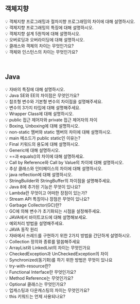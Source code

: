 
## 객체지향
💡 객체지향 프로그래밍과 절차지향 프로그래밍의 차이에 대해 설명하시오.    
💡 객제지향 프로그래밍의 특징에 대해 설명하시오.    
💡 객체지향 설계 5원칙에 대해 설명하시오.    
💡 오버로딩과 오버라이딩에 대해 설명하시오.    
💡 클래스와 객체의 차이는 무엇인가요?    
💡 객체와 인스턴스의 차이는 무엇인가요?    

</br>

## Java    
💡 자바의 특징에 대해 설명하시오.    
💡 Java SE와 EE의 차이점은 무엇인가요?    
💡 참조형 변수와 기본형 변수의 차이점을 설명해주세요.    
💡 변수의 3가지 타입에 대해 설명해주세요.    
💡 Wrapper Class에 대해 설명하시오.    
💡 public 접근 제어자와 private 접근 제어자의 차이    
💡 Boxing, Unboxing에 대해 설명하시오.    
💡 non-static 멤버와 static 멤버의 차이에 대해 설명하시오.    
💡 main 메소드가 public static인 이유는?    
💡 Final 키워드의 용도에 대해 설명하시오.    
💡 Generic에 대해 설명하시오.    
💡 ==과 equals()의 차이에 대해 설명하세요.    
💡 Call by Reference와 Call by Value의 차이에 대해 설명하시오.    
💡 추상 클래스와 인터페이스의 차이에 대해 설명하시오.    
💡 java reflection에 대해 설명하시오.    
💡 StringBuilder와 StringBuffer의 차이점을 설명해주세요.    
💡 Java 8에 추가된 기능은 무엇이 있나요?    
💡 Lambda란 무엇이고 어떠한 장점이 있는가?    
💡 Stream API 특징이나 장점은 무엇이 있나요?    
💡 Garbage Collector(GC)란?    
💡 GC에 의해 변수가 초기화되는 시점을 설정해주세요.    
💡 JAVA에서 바이트코드에 대해 설명해보세요.    
💡 예외처리 방법을 설명해주세요.    
💡 JAVA 동작 원리    
💡 자바에서 쓰레드를 구현하기 위한 2가지 방법을 간단하게 설명하시오.    
💡 Collection 정의와 종류를 말씀해주세요    
💡 ArrayList와 LinkedList의 차이는 무엇인가요    
💡 CheckedException과 UnCheckedException의 차이    
💡 Synchronized(동기화)를 하기 위한 방법은 무엇이 있나요    
💡 try-with-resource란?    
💡 Functional Interface란 무엇인가요?    
💡 Method Reference는 무엇인가요?      
💡 Optional 클래스는 무엇인가요?    
💡 업캐스팅과 다운캐스팅의 차이는 무엇인가요?   
💡 this 키워드는 언제 사용되나요?  
